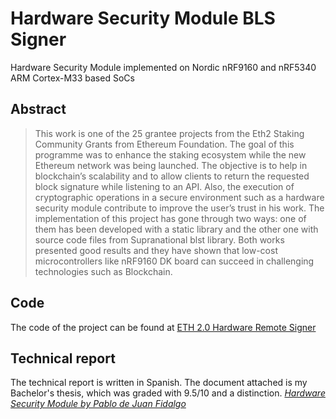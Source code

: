 # Hardware Security Module BLS Signer
Hardware Security Module implemented on Nordic nRF9160 and nRF5340 ARM Cortex-M33 based SoCs 

## Abstract
> This work is one of the 25 grantee projects from the Eth2 Staking Community Grants from Ethereum Foundation. The goal of this programme was to enhance the staking ecosystem while the new Ethereum network was being launched.
The objective is to help in blockchain’s scalability and to allow clients to return the requested block signature while listening to an API. Also, the execution of cryptographic operations in a secure environment such as a hardware security module contribute to improve the user’s trust in his work.
The implementation of this project has gone through two ways: one of them has been developed with a static library and the other one with source code files from Supranational blst library. Both works presented good results and they have shown that low-cost microcontrollers like nRF9160 DK board can succeed in challenging technologies such as Blockchain.

## Code
The code of the project can be found at [ETH 2.0 Hardware Remote Signer](https://github.com/decentralizedsecurity/bls-hsm)

## Technical report
The technical report is written in Spanish. The document attached is my Bachelor's thesis, which was graded with 9.5/10 and a distinction.
[*Hardware Security Module by Pablo de Juan Fidalgo*](https://github.com/PabDJ/HSM/blob/main/BachelorThesis.pdf)
